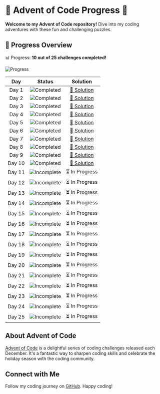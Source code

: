 
# 🎄 Advent of Code Progress 🌟

**Welcome to my Advent of Code repository!** Dive into my coding adventures with these fun and challenging puzzles.

## 🚀 Progress Overview

📊 Progress: **10 out of 25 challenges completed!**

![Progress](https://progress-bar.dev/40/?title=Completed&width=300)

| Day | Status | Solution |
|:---:|:------:|:--------:|
| Day 1 | ![Completed](https://img.shields.io/badge/Day%201-Completed-green) | [🔗 Solution](https://github.com/ziebamikolaj/advent-of-code-2023/blob/main/Day1/Day1.cs) |
| Day 2 | ![Completed](https://img.shields.io/badge/Day%202-Completed-green) | [🔗 Solution](https://github.com/ziebamikolaj/advent-of-code-2023/blob/main/Day2/Day2.cs) |
| Day 3 | ![Completed](https://img.shields.io/badge/Day%203-Completed-green) | [🔗 Solution](https://github.com/ziebamikolaj/advent-of-code-2023/blob/main/Day3/Day3.cs) |
| Day 4 | ![Completed](https://img.shields.io/badge/Day%204-Completed-green) | [🔗 Solution](https://github.com/ziebamikolaj/advent-of-code-2023/blob/main/Day4/Day4.cs) |
| Day 5 | ![Completed](https://img.shields.io/badge/Day%205-Completed-green) | [🔗 Solution](https://github.com/ziebamikolaj/advent-of-code-2023/blob/main/Day5/Day5.cs) |
| Day 6 | ![Completed](https://img.shields.io/badge/Day%206-Completed-green) | [🔗 Solution](https://github.com/ziebamikolaj/advent-of-code-2023/blob/main/Day6/Day6.cs) |
| Day 7 | ![Completed](https://img.shields.io/badge/Day%207-Completed-green) | [🔗 Solution](https://github.com/ziebamikolaj/advent-of-code-2023/blob/main/Day7/Day7.cs) |
| Day 8 | ![Completed](https://img.shields.io/badge/Day%208-Completed-green) | [🔗 Solution](https://github.com/ziebamikolaj/advent-of-code-2023/blob/main/Day8/Day8.cs) |
| Day 9 | ![Completed](https://img.shields.io/badge/Day%209-Completed-green) | [🔗 Solution](https://github.com/ziebamikolaj/advent-of-code-2023/blob/main/Day9/Day9.cs) |
| Day 10 | ![Completed](https://img.shields.io/badge/Day%2010-Completed-green) | [🔗 Solution](https://github.com/ziebamikolaj/advent-of-code-2023/blob/main/Day10/Day10.cs) |
| Day 11 | ![Incomplete](https://img.shields.io/badge/Day%2011-Incomplete-red) | ⏳ In Progress |
| Day 12 | ![Incomplete](https://img.shields.io/badge/Day%2012-Incomplete-red) | ⏳ In Progress |
| Day 13 | ![Incomplete](https://img.shields.io/badge/Day%2013-Incomplete-red) | ⏳ In Progress |
| Day 14 | ![Incomplete](https://img.shields.io/badge/Day%2014-Incomplete-red) | ⏳ In Progress |
| Day 15 | ![Incomplete](https://img.shields.io/badge/Day%2015-Incomplete-red) | ⏳ In Progress |
| Day 16 | ![Incomplete](https://img.shields.io/badge/Day%2016-Incomplete-red) | ⏳ In Progress |
| Day 17 | ![Incomplete](https://img.shields.io/badge/Day%2017-Incomplete-red) | ⏳ In Progress |
| Day 18 | ![Incomplete](https://img.shields.io/badge/Day%2018-Incomplete-red) | ⏳ In Progress |
| Day 19 | ![Incomplete](https://img.shields.io/badge/Day%2019-Incomplete-red) | ⏳ In Progress |
| Day 20 | ![Incomplete](https://img.shields.io/badge/Day%2020-Incomplete-red) | ⏳ In Progress |
| Day 21 | ![Incomplete](https://img.shields.io/badge/Day%2021-Incomplete-red) | ⏳ In Progress |
| Day 22 | ![Incomplete](https://img.shields.io/badge/Day%2022-Incomplete-red) | ⏳ In Progress |
| Day 23 | ![Incomplete](https://img.shields.io/badge/Day%2023-Incomplete-red) | ⏳ In Progress |
| Day 24 | ![Incomplete](https://img.shields.io/badge/Day%2024-Incomplete-red) | ⏳ In Progress |
| Day 25 | ![Incomplete](https://img.shields.io/badge/Day%2025-Incomplete-red) | ⏳ In Progress |

## About Advent of Code

[Advent of Code](https://adventofcode.com/) is a delightful series of coding challenges released each December. It's a fantastic way to sharpen coding skills and celebrate the holiday season with the coding community.

## Connect with Me

Follow my coding journey on [GitHub](https://github.com/ziebamikolaj). Happy coding!

